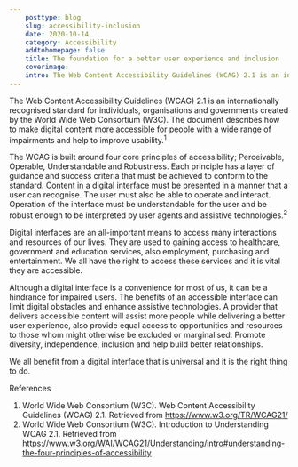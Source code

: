```yaml
---  
    posttype: blog
    slug: accessibility-inclusion
    date: 2020-10-14
    category: Accessibility
    addtohomepage: false
    title: The foundation for a better user experience and inclusion
    coverimage:
    intro: The Web Content Accessibility Guidelines (WCAG) 2.1 is an internationally recognised standard for individuals, organisations and governments created by the World Wide Web Consortium (W3C). The document describes how to make digital content more accessible for people with a wide range of impairments and help to improve usability.
---
```


<div class="description">

The Web Content Accessibility Guidelines (WCAG) 2.1 is an internationally recognised standard for individuals, organisations and governments created by the World Wide Web Consortium (W3C). The document describes how to make digital content more accessible for people with a wide range of impairments and help to improve usability.<sup>1</sup>

The WCAG is built around four core principles of accessibility; Perceivable, Operable, Understandable and Robustness. Each principle has a layer of guidance and success criteria that must be achieved to conform to the standard. Content in a digital interface must be presented in a manner that a user can recognise. The user must also be able to operate and interact. Operation of the interface must be understandable for the user and be robust enough to be interpreted by user agents and assistive technologies.<sup>2</sup>

Digital interfaces are an all-important means to access many interactions and resources of our lives. They are used to gaining access to healthcare, government and education services, also employment, purchasing and entertainment. We all have the right to access these services and it is vital they are accessible.

Although a digital interface is a convenience for most of us, it can be a hindrance for impaired users. The benefits of an accessible interface can limit digital obstacles and enhance assistive technologies. A provider that delivers accessible content will assist more people while delivering a better user experience, also provide equal access to opportunities and resources to those whom might otherwise be excluded or marginalised. Promote diversity, independence, inclusion and help build better relationships.

We all benefit from a digital interface that is universal and it is the right thing to do.

References
1.	World Wide Web Consortium (W3C). Web Content Accessibility Guidelines (WCAG) 2.1. Retrieved from https://www.w3.org/TR/WCAG21/
2.	World Wide Web Consortium (W3C). Introduction to Understanding WCAG 2.1. Retrieved from https://www.w3.org/WAI/WCAG21/Understanding/intro#understanding-the-four-principles-of-accessibility

</div>